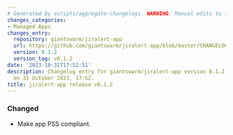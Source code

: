 ```yaml
---
# Generated by scripts/aggregate-changelogs. WARNING: Manual edits to this files will be overwritten.
changes_categories:
- Managed Apps
changes_entry:
  repository: giantswarm/jiralert-app
  url: https://github.com/giantswarm/jiralert-app/blob/master/CHANGELOG.md#012---2023-10-31
  version: 0.1.2
  version_tag: v0.1.2
date: '2023-10-31T17:52:51'
description: Changelog entry for giantswarm/jiralert-app version 0.1.2, published
  on 31 October 2023, 17:52.
title: jiralert-app release v0.1.2
---
```


### Changed
- Make app PSS compliant.
